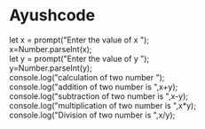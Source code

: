 # Ayushcode
let x = prompt("Enter the value of x "); <br>
x=Number.parseInt(x); <br>
let y = prompt("Enter the value of y "); <br>
y=Number.parseInt(y); <br>
console.log("calculation of two number "); <br>
console.log("addition of two number is ",x+y); <br>
console.log("subtraction of two number is ",x-y); <br>
console.log("multiplication of two number is ",x*y); <br>
console.log("Division of two number is ",x/y);
